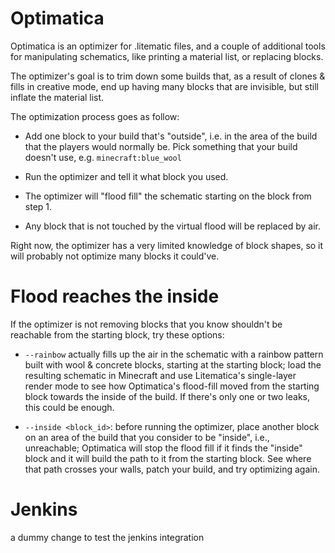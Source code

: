 # Optimatica

Optimatica is an optimizer for .litematic files, and a couple of additional
tools for manipulating schematics, like printing a material list, or replacing
blocks.

The optimizer's goal is to trim down some builds that, as a result of clones &
fills in creative mode, end up having many blocks that are invisible, but still
inflate the material list.

The optimization process goes as follow:

 - Add one block to your build that's "outside", i.e. in the area of the build
   that the players would normally be. Pick something that your build doesn't
   use, e.g. `minecraft:blue_wool`

 - Run the optimizer and tell it what block you used.

 - The optimizer will "flood fill" the schematic starting on the block from
   step 1.

 - Any block that is not touched by the virtual flood will be replaced by air.

Right now, the optimizer has a very limited knowledge of block shapes, so it
will probably not optimize many blocks it could've.

# Flood reaches the inside

If the optimizer is not removing blocks that you know shouldn't be reachable from
the starting block, try these options:

- `--rainbow` actually fills up the air in the schematic with a rainbow pattern
  built with wool & concrete blocks, starting at the starting block; load the
  resulting schematic in Minecraft and use Litematica's single-layer render
  mode to see how Optimatica's flood-fill moved from the starting block towards
  the inside of the build. If there's only one or two leaks, this could be
  enough.

- `--inside <block_id>`: before running the optimizer, place another block on
  an area of the build that you consider to be "inside", i.e., unreachable;
  Optimatica will stop the flood fill if it finds the "inside" block and it
  will build the path to it from the starting block. See where that path
  crosses your walls, patch your build, and try optimizing again.

# Jenkins

a dummy change to test the jenkins integration
